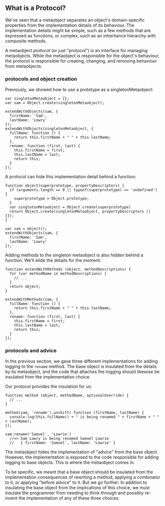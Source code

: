 ## What is a Protocol?

We've seen that a metaobject separates an object's domain-specific properties from the implementation details of its behaviour. The implementation details might be simple, such as a few methods that are expressed as functions, or complex, such as an inheritance hierarchy with composite methods.

A metaobject *protocol* (or just "protocol") is an interface for managing metaobjects. While the metaobject is responsible for the object's behaviour, the protocol is responsible for creating, changing, and removing behaviour from metaobjects.

### protocols and object creation

Previously, we showed how to use a prototype as a singletonMetaobject:

    var singletonMetaobject = {};
    var sam = Object.create(singletonMetaobject);

    extendWithObjects(sam, {
      firstName: 'Sam',
      lastName: 'Lowry'
    });
    extendWithObjects(singletonMetaobject, {
      fullName: function () {
        return this.firstName + " " + this.lastName;
      },
      rename: function (first, last) {
        this.firstName = first;
        this.lastName = last;
        return this;
      }
    });

A protocol can hide this implementation detail behind a function:

    function object(superprototype, propertyDescriptors) {
      if (arguments.length == 0 || typeof(superprototype) == 'undefined') {
        superprototype = Object.prototype;
      }
      var singletonMetaobject = Object.create(superprototype)
      return Object.create(singletonMetaobject, propertyDescriptors || {});
    }

    var sam = object();
    extendWithObjects(sam, {
      firstName: 'Sam',
      lastName: 'Lowry'
    });

Adding methods to the singleton metaobject is also hidden behind a function. We'll elide the details for the moment:

    function extendWithMethods (object, methodDescriptions) {
      for (var methodName in methodDescriptions) {
        // ...
      }
      return object;
    }

    extendWithMethods(sam, {
      fullName: function () {
        return this.firstName + " " + this.lastName;
      },
      rename: function (first, last) {
        this.firstName = first;
        this.lastName = last;
        return this;
      }
    });

### protocols and advice

In the previous section, we gave three different implementations for adding logging to the `rename` method. The base object is insulated from the details by its metaobject, and the code that attaches the logging should likewise be insulated from the implementation choice.

Our protocol provides the insulation for us:

    function method (object, methodName, optionalOverride) {
      // ...
    }

    method(sam, 'rename').unshift( function (firstName, lastName) {
      console.log(this.fullName() + " is being renamed " + firstName + " " + lastName);
    });

    sam.rename('Samuel', 'Lowrie')
      //=> Sam Lowry is being renamed Samuel Lowrie
      //   { firstName: 'Samuel', lastName: 'Lowrie' }

The metaobject hides the implementation of "advice" from the base object. However, the implementation is exposed to the code responsible for adding logging to base objects. This is where the metaobject comes in.

To be specific, we meant that a base object should be insulated from the implementation consequences of rewriting a method, applying a combinator to it, or applying "before advice" to it. But we go further: In addition to insulating the base object from the implications of this choice, we must insulate the programmer from needing to think through and possibly re-invent the implementation of any of these three choices.
